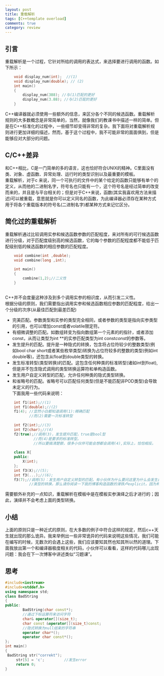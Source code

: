 ```yaml
---
layout: post
title: 重载解析 
tags: [C++template overload]  
comments: true
category: review  
--- 
```


## 引言
重载解析是一个过程，它针对所给的调用的表达式，来选择要进行调用的函数。如下所示：  
```C++   
	void display_num(int);  //(1)
	void display_num(double); // (2)
	int main()  
	{  
		display_num(388); //与(1)匹配的更好
		display_num(3.88); //与(2)匹配的更好  
	}
```  
C++编译器就必须使用一些额外的信息，来区分各个不同的候选函数。重载解析规则的大多数概念是非常简单的，当然，就像我们的教课书中描述一样的简单。但是在C++标准化的过程中，一些细节却变得非常的复杂。我下面将对重载解析规则进行更加详细的描述，然而，基于这个过程中，我不可能非常的面面俱到，但是能够应对大部分的问题。  
## C/C++差异  
和C++相比，C是一门简单的多的语言，这也恰好符合UNIX的精神。C里面没有类、对象、虚函数、异常处理、运行时的类型识别以及最重要的模板。  
重载解析，对于c 来说，同一个可执行的文件中的某个给定的函数只能够有单个的定义，从而他的二进制名字，符号名也只能有一个，这个符号名是经过简单的改变而来的，并且是与平台相关的；但是对于C++来说，函数(其实我喜欢用方法来描述)可以被重载，意思就是你可以定义同名的函数，为此编译器必须存在某种方式用于将各个重载版本的符号名(二进制名字)都某种方式来记忆区分。  
## 简化过的重载解析
重载解析通过比较调用实参和候选函数参数的匹配程度，来对所有的可行候选函数进行分级，对于匹配度级别高的候选函数，它的每个参数的匹配程度都不能低于匹配级别低的候选函数的相应参数的匹配程度。  
```C++  
	void combine(int ,double);  
	void combine(long ,int);
	
	int main()
	{
		combine(1,2);//二义性	
	}
	 
```  
C++并不会度量这种涉及到多个调用实参的相识度，从而引发二义性。  
根据分级的原则，我们需要指出调用实参和候选函数相应参数的匹配程度，给出一个分级的次序(从最佳匹配到最差匹配)  
- 完美匹配。参数类型和实参的类型完全相同，或者参数的类型是指向实参类型的引用，也可以增加const或者volatile限定符。  
- 有细微调整的匹配。如数组转变为指向数组第一个元素的的指针，或者添加const，从而让类型为int **的实参匹配类型为int const*const*的参数等。
- 发生提升的匹配。提升是一种隐式的转换，包含将占位符较少的整数类型(例如bool char short或者某些枚举类型)转换为占位符较多的整数的类型(例如int double等)，还包含从float到double类型的转换。  
- 发生标准转型(类型转换)的匹配。这包含任何种类的标准转型(诸如int到float),但是并不包含隐式调用的类型转换运算符和单构造函数。
- 发生用户自定义转型的匹配，允许任何种类的隐式类型转换。
- 和省略号的匹配。省略号可以匹配任何类型(但是不能匹配非POD类型)会导致未定义的行为。  
下面我用一些代码来说明：  
```C++  
	int f1(int);//(1)
	int f1(double);//(2)
	f1(4); //显然小白都知道调用(1):精确匹配
		   //而(2)需要一次标准转型    
	
	int f2(int);//(3)
	int f2(char);//(4)
	f2(true);//调用(3)，发生提升匹配，true是bool型
			 //而(4)是要求的标准转型。
			 //所以要搞清楚额，很多小伙伴可能会想都会调用(4),实际上，恰恰相反。  
	
	class X{
	public:  
		X(int);
	};  
	int f3(X);//(5);
	int f3(...);//(6);
	f3(7);//调用(5)：发生用户自定义转型的匹配。有小伙伴为什么要问这里为什么会发生自定义   
	       //类型的转换，那么请你阅读一下我的博客构造函数的滑铁卢explicit。因为构造函数能够进行隐式的转换。  
```  
需要额外补充的一点知识，重载解析在模板中是在模板实参演绎之后才进行的；因此，演绎并不会考虑上面的类型转换。  
## 小结
上面的原则只是一种近式的原则，在大多数的例子中符合这样的规定，然后c++天生就出现的那么诡异。我来举例出一些非常诡异的代码来说明这些情况，我们可能在编写的时候，无数次的会遇上这些，我们应该要知其然也知其所以然的道理。下面我放出第一个和编译器极度相关的代码，小伙伴可以看看，这样的代码哪儿出现问题：我会在下一次博客中讲述类似“习题课”。  
## 思考
	  
```C++  
#include<iostream>
#include<stddef.h>
using namespace std;
class BadString
{
public:
		BadString(char const*);
		//通过下标运算符来访问字符
		char& operator[](size_t);
		char const &operator[](size_t)const;
		//隐式转换为null结束的字符串
		operator char*();
		operator char const*();
};
int main()
{
 BadString str("correkt");
	 str[5] = 'c';         //发生error
	 return 0;
}  
```